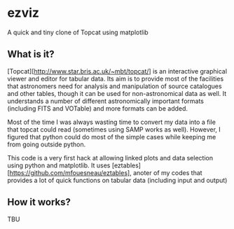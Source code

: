 ezviz
=====

A quick and tiny clone of Topcat using matplotlib

What is it?
-----------

[Topcat][http://www.star.bris.ac.uk/~mbt/topcat/] is an interactive graphical
viewer and editor for tabular data. Its aim is to provide most of the facilities that astronomers need for analysis and manipulation of source catalogues and other tables, though it can be used for non-astronomical data as well. It understands a number of different astronomically important formats (including FITS and VOTable) and more formats can be added.

Most of the time I was always wasting time to convert my data into a file that topcat could read (sometimes using SAMP works as well). However, I figured that python could do most of the simple cases while keeping me from going outside python.

This code is a very first hack at allowing linked plots and data selection using python and matplotlib. It uses [eztables][https://github.com/mfouesneau/eztables], anoter of my codes that provides a lot of quick functions on tabular data (including input and output)


How it works?
--------------

TBU

